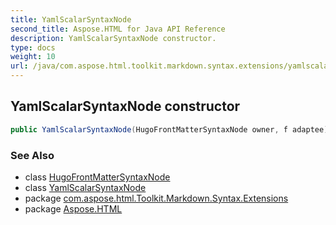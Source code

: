 ```yaml
---
title: YamlScalarSyntaxNode
second_title: Aspose.HTML for Java API Reference
description: YamlScalarSyntaxNode constructor. 
type: docs
weight: 10
url: /java/com.aspose.html.toolkit.markdown.syntax.extensions/yamlscalarsyntaxnode/yamlscalarsyntaxnode/
---
```

## YamlScalarSyntaxNode constructor

```java
public YamlScalarSyntaxNode(HugoFrontMatterSyntaxNode owner, f adaptee)
```

### See Also

* class [HugoFrontMatterSyntaxNode](../../hugofrontmattersyntaxnode/)
* class [YamlScalarSyntaxNode](../)
* package [com.aspose.html.Toolkit.Markdown.Syntax.Extensions](../../yamlscalarsyntaxnode/)
* package [Aspose.HTML](../../../)
